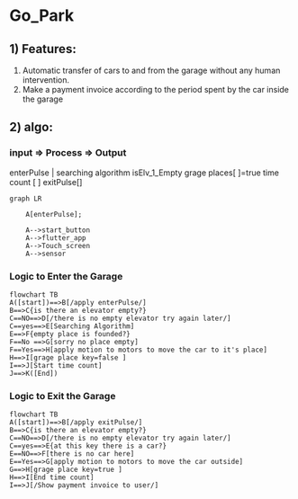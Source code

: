 # Go_Park
## 1) Features:
1. Automatic transfer of cars to and from the garage without any human intervention.
2. Make a payment invoice according to the period spent by the car inside the garage
## 2) algo:
### input => Process => Output
enterPulse   |  searching algorithm
isElv_1_Empty
grage places[ ]=true
time count [ ]
exitPulse[]
```mermaid
graph LR

    A[enterPulse];

    A-->start_button
    A-->flutter_app
    A-->Touch_screen
    A-->sensor

```
### Logic to Enter the Garage
```mermaid
flowchart TB
A([start])==>B[/apply enterPulse/]
B==>C{is there an elevator empty?}
C==NO==>D[/there is no empty elevator try again later/]
C==yes==>E[Searching Algorithm]
E==>F{empty place is founded?}
F==No ==>G[sorry no place empty]
F==Yes==>H[apply motion to motors to move the car to it's place]
H==>I[grage place key=false ]
I==>J[Start time count]
J==>K([End])
```
### Logic to Exit the Garage

```mermaid
flowchart TB
A([start])==>B[/apply exitPulse/]
B==>C{is there an elevator empty?}
C==NO==>D[/there is no empty elevator try again later/]
C==yes==>E{at this key there is a car?}
E==NO==>F[there is no car here]
E==Yes==>G[apply motion to motors to move the car outside]
G==>H[grage place key=true ]
H==>I[End time count]
I==>J[/Show payment invoice to user/]

```

